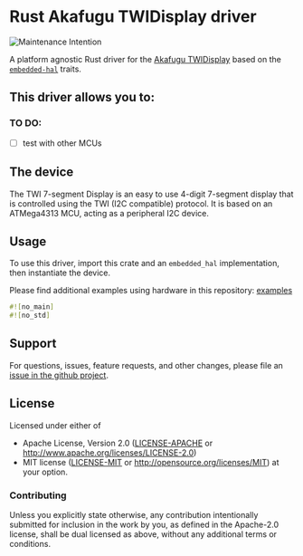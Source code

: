 # Rust Akafugu TWIDisplay driver

![Maintenance Intention](https://img.shields.io/badge/maintenance-actively--developed-brightgreen.svg)

A platform agnostic Rust driver for the [Akafugu TWIDisplay](https://www.akafugu.jp/posts/products/twidisplay/)
based on the [`embedded-hal`] traits.

[`embedded-hal`]: https://github.com/rust-embedded/embedded-hal



This driver allows you to:
- 

### TO DO:
- [ ] test with other MCUs
  

## The device

The TWI 7-segment Display is an easy to use 4-digit 7-segment display that is controlled using the TWI (I2C compatible) protocol.
It is based on an ATMega4313 MCU, acting as a peripheral I2C device. 


## Usage

To use this driver, import this crate and an `embedded_hal` implementation,
then instantiate the device.

Please find additional examples using hardware in this repository: [examples]

[examples]: https://github.com/nebelgrau77/akafugu_twidisplay-rs/tree/main/examples

```rust
#![no_main]
#![no_std]

```

## Support

For questions, issues, feature requests, and other changes, please file an
[issue in the github project](https://github.com/nebelgrau77/akafugu_twidisplay-rs/issues).

## License

Licensed under either of

 * Apache License, Version 2.0 ([LICENSE-APACHE](LICENSE-APACHE) or
   http://www.apache.org/licenses/LICENSE-2.0)
 * MIT license ([LICENSE-MIT](LICENSE-MIT) or
   http://opensource.org/licenses/MIT) at your option.

### Contributing

Unless you explicitly state otherwise, any contribution intentionally submitted
for inclusion in the work by you, as defined in the Apache-2.0 license, shall
be dual licensed as above, without any additional terms or conditions.

